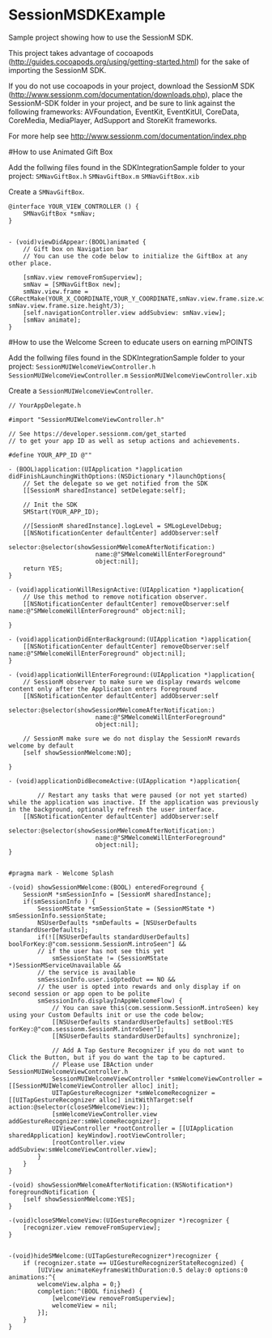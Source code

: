 SessionMSDKExample
==================
Sample project showing how to use the SessionM SDK. 

This project takes advantage of cocoapods (http://guides.cocoapods.org/using/getting-started.html) for the sake of importing the SessionM SDK.

If you do not use cocoapods in your project, download the SessionM SDK (http://www.sessionm.com/documentation/downloads.php), place the SessionM-SDK folder in your project, and be sure to link against the following frameworks: AVFoundation, EventKit, EventKitUI, CoreData, CoreMedia, MediaPlayer, AdSupport and StoreKit frameworks.

For more help see http://www.sessionm.com/documentation/index.php

#How to use Animated Gift Box

Add the follwing files found in the SDKIntegrationSample folder to your project:
 	`SMNavGiftBox.h`
 	`SMNavGiftBox.m`
 	`SMNavGiftBox.xib`

Create a `SMNavGiftBox`.

	@interface YOUR_VIEW_CONTROLLER () {
		SMNavGiftBox *smNav;
	}	


	- (void)viewDidAppear:(BOOL)animated {
		// Gift box on Navigation bar
		// You can use the code below to initialize the GiftBox at any other place.
    		
		[smNav.view removeFromSuperview];
		smNav = [SMNavGiftBox new];
		smNav.view.frame = CGRectMake(YOUR_X_COORDINATE,YOUR_Y_COORDINATE,smNav.view.frame.size.width/3, smNav.view.frame.size.height/3);
		[self.navigationController.view addSubview: smNav.view];
		[smNav animate];
	}	

#How to use the Welcome Screen to educate users on earning mPOINTS

Add the follwing files found in the SDKIntegrationSample folder to your project:
 	`SessionMUIWelcomeViewController.h`
 	`SessionMUIWelcomeViewController.m`
 	`SessionMUIWelcomeViewController.xib`

Create a `SessionMUIWelcomeViewController`.
	
	// YourAppDelegate.h
	
	#import "SessionMUIWelcomeViewController.h"

	// See https://developer.sessionm.com/get_started
	// to get your app ID as well as setup actions and achievements.
	
	#define YOUR_APP_ID @""
	
	- (BOOL)application:(UIApplication *)application didFinishLaunchingWithOptions:(NSDictionary *)launchOptions{
		// Set the delegate so we get notified from the SDK
		[[SessionM sharedInstance] setDelegate:self];
		
		// Init the SDK
		SMStart(YOUR_APP_ID);

		//[SessionM sharedInstance].logLevel = SMLogLevelDebug;
		[[NSNotificationCenter defaultCenter] addObserver:self
							selector:@selector(showSessionMWelcomeAfterNotification:)
							name:@"SMWelcomeWillEnterForeground"
							object:nil];
		return YES;
	}

	- (void)applicationWillResignActive:(UIApplication *)application{
		// Use this method to remove notification observer.
		[[NSNotificationCenter defaultCenter] removeObserver:self name:@"SMWelcomeWillEnterForeground" object:nil];

	}

	- (void)applicationDidEnterBackground:(UIApplication *)application{
		[[NSNotificationCenter defaultCenter] removeObserver:self name:@"SMWelcomeWillEnterForeground" object:nil];
	}

	- (void)applicationWillEnterForeground:(UIApplication *)application{
		// SessionM observer to make sure we display rewards welcome content only after the Application enters Foreground 
		[[NSNotificationCenter defaultCenter] addObserver:self
							selector:@selector(showSessionMWelcomeAfterNotification:)
							name:@"SMWelcomeWillEnterForeground"
							object:nil];
    		
		// SessionM make sure we do not display the SessionM rewards welcome by default
		[self showSessionMWelcome:NO];

	}

	- (void)applicationDidBecomeActive:(UIApplication *)application{

    		// Restart any tasks that were paused (or not yet started) while the application was inactive. If the application was previously in the background, optionally refresh the user interface.
		[[NSNotificationCenter defaultCenter] addObserver:self
							selector:@selector(showSessionMWelcomeAfterNotification:)
							name:@"SMWelcomeWillEnterForeground"
							object:nil];
	}


	#pragma mark - Welcome Splash

	-(void) showSessionMWelcome:(BOOL) enteredForeground {
		SessionM *smSessionInfo = [SessionM sharedInstance];
		if(smSessionInfo ) {
			SessionMState *smSessionState = (SessionMState *) smSessionInfo.sessionState;
			NSUserDefaults *smDefaults = [NSUserDefaults standardUserDefaults];
			if(![[NSUserDefaults standardUserDefaults] boolForKey:@"com.sessionm.SessionM.introSeen"] &&   
			// if the user has not see this yet
           		smSessionState != (SessionMState *)SessionMServiceUnavailable &&
			// the service is available 
			smSessionInfo.user.isOptedOut == NO && 
			// the user is opted into rewards and only display if on second session or app open to be polite
			smSessionInfo.displayInAppWelcomeFlow) {
				// You can save this(com.sessionm.SessionM.introSeen) key using your Custom Defaults init or use the code below;
				[[NSUserDefaults standardUserDefaults] setBool:YES forKey:@"com.sessionm.SessionM.introSeen"];
				[[NSUserDefaults standardUserDefaults] synchronize]; 
			
				// Add A Tap Gesture Recognizer if you do not want to Click the Button, but if you do want the tap to be captured.
				// Please use IBAction under SessionMUIWelcomeViewController.h
				SessionMUIWelcomeViewController *smWelcomeViewController = [[SessionMUIWelcomeViewController alloc] init];
				UITapGestureRecognizer *smWelcomeRecognizer = [[UITapGestureRecognizer alloc] initWithTarget:self action:@selector(closeSMWelcomeView:)];
				[smWelcomeViewController.view addGestureRecognizer:smWelcomeRecognizer];
				UIViewController *rootController = [[UIApplication sharedApplication] keyWindow].rootViewController;
				[rootController.view addSubview:smWelcomeViewController.view];
			}
		}
	}

	-(void) showSessionMWelcomeAfterNotification:(NSNotification*) foregroundNotification {
		[self showSessionMWelcome:YES];
	}

	-(void)closeSMWelcomeView:(UIGestureRecognizer *)recognizer {
		[recognizer.view removeFromSuperview];
	}


	-(void)hideSMWelcome:(UITapGestureRecognizer*)recognizer {
		if (recognizer.state == UIGestureRecognizerStateRecognized) {
			[UIView animateKeyframesWithDuration:0.5 delay:0 options:0 animations:^{
			welcomeView.alpha = 0;}
			completion:^(BOOL finished) {
				[welcomeView removeFromSuperview];
				welcomeView = nil;
			}];
		}
	}

